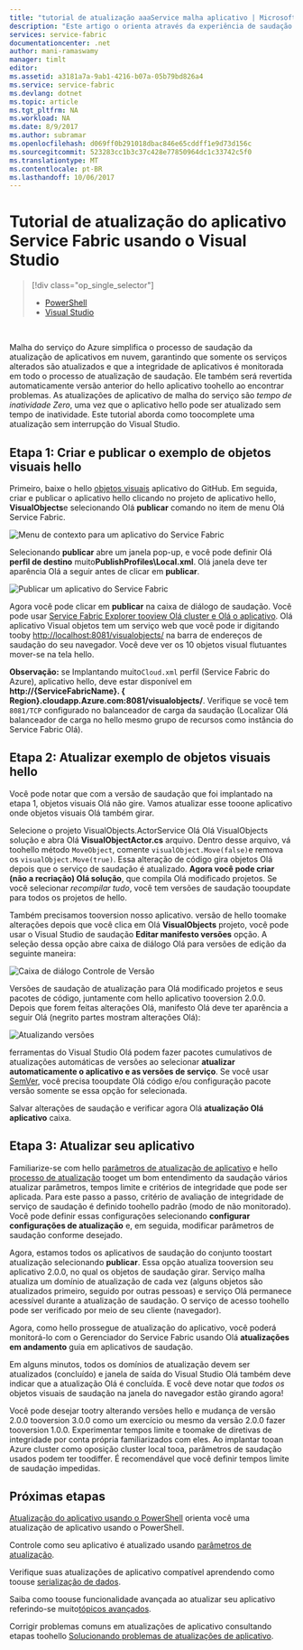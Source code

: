 ```yaml
---
title: "tutorial de atualização aaaService malha aplicativo | Microsoft Docs"
description: "Este artigo o orienta através da experiência de saudação de implantar um aplicativo de malha do serviço, alterar o código de saudação e implantar uma atualização usando o Visual Studio."
services: service-fabric
documentationcenter: .net
author: mani-ramaswamy
manager: timlt
editor: 
ms.assetid: a3181a7a-9ab1-4216-b07a-05b79bd826a4
ms.service: service-fabric
ms.devlang: dotnet
ms.topic: article
ms.tgt_pltfrm: NA
ms.workload: NA
ms.date: 8/9/2017
ms.author: subramar
ms.openlocfilehash: d069ff0b291018dbac846e65cddff1e9d73d156c
ms.sourcegitcommit: 523283cc1b3c37c428e77850964dc1c33742c5f0
ms.translationtype: MT
ms.contentlocale: pt-BR
ms.lasthandoff: 10/06/2017
---
```

# <a name="service-fabric-application-upgrade-tutorial-using-visual-studio"></a>Tutorial de atualização do aplicativo Service Fabric usando o Visual Studio
> [!div class="op_single_selector"]
> * [PowerShell](service-fabric-application-upgrade-tutorial-powershell.md)
> * [Visual Studio](service-fabric-application-upgrade-tutorial.md)
> 
> 

<br/>

Malha do serviço do Azure simplifica o processo de saudação da atualização de aplicativos em nuvem, garantindo que somente os serviços alterados são atualizados e que a integridade de aplicativos é monitorada em todo o processo de atualização de saudação. Ele também será revertida automaticamente versão anterior do hello aplicativo toohello ao encontrar problemas. As atualizações de aplicativo de malha do serviço são *tempo de inatividade Zero*, uma vez que o aplicativo hello pode ser atualizado sem tempo de inatividade. Este tutorial aborda como toocomplete uma atualização sem interrupção do Visual Studio.

## <a name="step-1-build-and-publish-hello-visual-objects-sample"></a>Etapa 1: Criar e publicar o exemplo de objetos visuais hello
Primeiro, baixe o hello [objetos visuais](https://github.com/Azure-Samples/service-fabric-dotnet-getting-started/tree/classic/Actors/VisualObjects) aplicativo do GitHub. Em seguida, criar e publicar o aplicativo hello clicando no projeto de aplicativo hello, **VisualObjects**e selecionando Olá **publicar** comando no item de menu Olá Service Fabric.

![Menu de contexto para um aplicativo do Service Fabric][image1]

Selecionando **publicar** abre um janela pop-up, e você pode definir Olá **perfil de destino** muito**PublishProfiles\Local.xml**. Olá janela deve ter aparência Olá a seguir antes de clicar em **publicar**.

![Publicar um aplicativo do Service Fabric][image2]

Agora você pode clicar em **publicar** na caixa de diálogo de saudação. Você pode usar [Service Fabric Explorer tooview Olá cluster e Olá o aplicativo](service-fabric-visualizing-your-cluster.md). Olá aplicativo Visual objetos tem um serviço web que você pode ir digitando tooby [http://localhost:8081/visualobjects/](http://localhost:8081/visualobjects/) na barra de endereços de saudação do seu navegador.  Você deve ver os 10 objetos visual flutuantes mover-se na tela hello.

**Observação:** se Implantando muito`Cloud.xml` perfil (Service Fabric do Azure), aplicativo hello, deve estar disponível em **http://{ServiceFabricName}. { Region}.cloudapp.Azure.com:8081/visualobjects/**. Verifique se você tem `8081/TCP` configurado no balanceador de carga da saudação (Localizar Olá balanceador de carga no hello mesmo grupo de recursos como instância do Service Fabric Olá).

## <a name="step-2-update-hello-visual-objects-sample"></a>Etapa 2: Atualizar exemplo de objetos visuais hello
Você pode notar que com a versão de saudação que foi implantado na etapa 1, objetos visuais Olá não gire. Vamos atualizar esse tooone aplicativo onde objetos visuais Olá também girar.

Selecione o projeto VisualObjects.ActorService Olá Olá VisualObjects solução e abra Olá **VisualObjectActor.cs** arquivo. Dentro desse arquivo, vá toohello método `MoveObject`, comente `visualObject.Move(false)`e remova os `visualObject.Move(true)`. Essa alteração de código gira objetos Olá depois que o serviço de saudação é atualizado.  **Agora você pode criar (não a recriação) Olá solução**, que compila Olá modificado projetos. Se você selecionar *recompilar tudo*, você tem versões de saudação tooupdate para todos os projetos de hello.

Também precisamos tooversion nosso aplicativo. versão de hello toomake alterações depois que você clica em Olá **VisualObjects** projeto, você pode usar o Visual Studio de saudação **Editar manifesto versões** opção. A seleção dessa opção abre caixa de diálogo Olá para versões de edição da seguinte maneira:

![Caixa de diálogo Controle de Versão][image3]

Versões de saudação de atualização para Olá modificado projetos e seus pacotes de código, juntamente com hello aplicativo tooversion 2.0.0. Depois que forem feitas alterações Olá, manifesto Olá deve ter aparência a seguir Olá (negrito partes mostram alterações Olá):

![Atualizando versões][image4]

ferramentas do Visual Studio Olá podem fazer pacotes cumulativos de atualizações automáticas de versões ao selecionar **atualizar automaticamente o aplicativo e as versões de serviço**. Se você usar [SemVer](http://www.semver.org), você precisa tooupdate Olá código e/ou configuração pacote versão somente se essa opção for selecionada.

Salvar alterações de saudação e verificar agora Olá **atualização Olá aplicativo** caixa.

## <a name="step-3--upgrade-your-application"></a>Etapa 3: Atualizar seu aplicativo
Familiarize-se com hello [parâmetros de atualização de aplicativo](service-fabric-application-upgrade-parameters.md) e hello [processo de atualização](service-fabric-application-upgrade.md) tooget um bom entendimento da saudação vários atualizar parâmetros, tempos limite e critérios de integridade que pode ser aplicada. Para este passo a passo, critério de avaliação de integridade de serviço de saudação é definido toohello padrão (modo de não monitorado). Você pode definir essas configurações selecionando **configurar configurações de atualização** e, em seguida, modificar parâmetros de saudação conforme desejado.

Agora, estamos todos os aplicativos de saudação do conjunto toostart atualização selecionando **publicar**. Essa opção atualiza tooversion seu aplicativo 2.0.0, no qual os objetos de saudação girar. Serviço malha atualiza um domínio de atualização de cada vez (alguns objetos são atualizados primeiro, seguido por outras pessoas) e serviço Olá permanece acessível durante a atualização de saudação. O serviço de acesso toohello pode ser verificado por meio de seu cliente (navegador).  

Agora, como hello prossegue de atualização do aplicativo, você poderá monitorá-lo com o Gerenciador do Service Fabric usando Olá **atualizações em andamento** guia em aplicativos de saudação.

Em alguns minutos, todos os domínios de atualização devem ser atualizados (concluído) e janela de saída do Visual Studio Olá também deve indicar que a atualização Olá é concluída. E você deve notar que *todos os* objetos visuais de saudação na janela do navegador estão girando agora!

Você pode desejar tootry alterando versões hello e mudança de versão 2.0.0 tooversion 3.0.0 como um exercício ou mesmo da versão 2.0.0 fazer tooversion 1.0.0. Experimentar tempos limite e toomake de diretivas de integridade por conta própria familiarizados com eles. Ao implantar tooan Azure cluster como oposição cluster local tooa, parâmetros de saudação usados podem ter toodiffer. É recomendável que você definir tempos limite de saudação impedidas.

## <a name="next-steps"></a>Próximas etapas
[Atualização do aplicativo usando o PowerShell](service-fabric-application-upgrade-tutorial-powershell.md) orienta você uma atualização de aplicativo usando o PowerShell.

Controle como seu aplicativo é atualizado usando [parâmetros de atualização](service-fabric-application-upgrade-parameters.md).

Verifique suas atualizações de aplicativo compatível aprendendo como toouse [serialização de dados](service-fabric-application-upgrade-data-serialization.md).

Saiba como toouse funcionalidade avançada ao atualizar seu aplicativo referindo-se muito[tópicos avançados](service-fabric-application-upgrade-advanced.md).

Corrigir problemas comuns em atualizações de aplicativo consultando etapas toohello [Solucionando problemas de atualizações de aplicativo](service-fabric-application-upgrade-troubleshooting.md).

[image1]: media/service-fabric-application-upgrade-tutorial/upgrade7.png
[image2]: media/service-fabric-application-upgrade-tutorial/upgrade1.png
[image3]: media/service-fabric-application-upgrade-tutorial/upgrade5.png
[image4]: media/service-fabric-application-upgrade-tutorial/upgrade6.png
